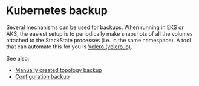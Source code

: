 # Kubernetes backup

Several mechanisms can be used for backups. When running in EKS or AKS, the easiest setup is to periodically make snapshots of all the volumes attached to the StackState processes \(i.e. in the same namespace\). A tool that can automate this for you is [Velero \(velero.io\)](https://velero.io/).

See also:

* [Manually created topology backup](manual_topology_backup.md)
* [Configuration backup](configuration_backup.md)

